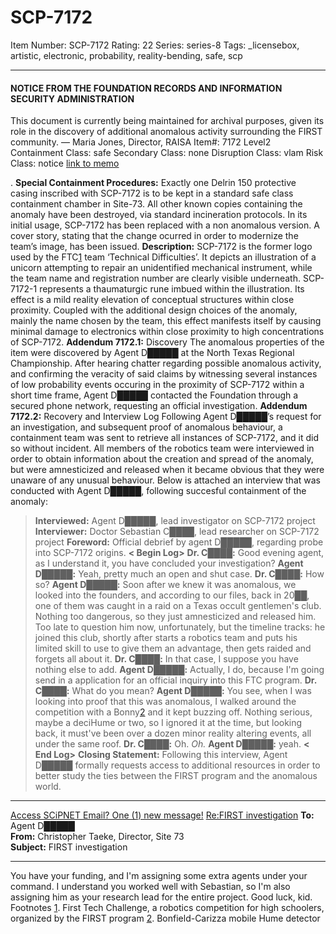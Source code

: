 # SCP-7172
Item Number: SCP-7172
Rating: 22
Series: series-8
Tags: _licensebox, artistic, electronic, probability, reality-bending, safe, scp

---

#### NOTICE FROM THE FOUNDATION RECORDS AND INFORMATION SECURITY ADMINISTRATION
This document is currently being maintained for archival purposes, given its role in the discovery of additional anomalous activity surrounding the FIRST community.
— Maria Jones, Director, RAISA
Item#: 7172
Level2
Containment Class:
safe
Secondary Class:
none
Disruption Class:
vlam
Risk Class:
notice
[link to memo](/classification-committee-memo)  

.
**Special Containment Procedures:** Exactly one Delrin 150 protective casing inscribed with SCP-7172 is to be kept in a standard safe class containment chamber in Site-73. All other known copies containing the anomaly have been destroyed, via standard incineration protocols.
In its initial usage, SCP-7172 has been replaced with a non anomalous version. A cover story, stating that the change ocurred in order to modernize the team’s image, has been issued.
**Description:** SCP-7172 is the former logo used by the FTC[1](javascript:;) team ‘Technical Difficulties’. It depicts an illustration of a unicorn attempting to repair an unidentified mechanical instrument, while the team name and registration number are clearly visible underneath.
SCP-7172-1 represents a thaumaturgic rune imbued within the illustration. Its effect is a mild reality elevation of conceptual structures within close proximity. Coupled with the additional design choices of the anomaly, mainly the name chosen by the team, this effect manifests itself by causing minimal damage to electronics within close proximity to high concentrations of SCP-7172.
**Addendum 7172.1:** Discovery
The anomalous properties of the item were discovered by Agent D█████ at the North Texas Regional Championship. After hearing chatter regarding possible anomalous activity, and confirming the veracity of said claims by witnessing several instances of low probability events occuring in the proximity of SCP-7172 within a short time frame, Agent D█████ contacted the Foundation through a secured phone network, requesting an official investigation.
**Addendum 7172.2:** Recovery and Interview Log
Following Agent D█████’s request for an investigation, and subsequent proof of anomalous behaviour, a containment team was sent to retrieve all instances of SCP-7172, and it did so without incident.
All members of the robotics team were interviewed in order to obtain information about the creation and spread of the anomaly, but were amnesticized and released when it became obvious that they were unaware of any unusual behaviour.
Below is attached an interview that was conducted with Agent D█████, following succesful containment of the anomaly:
> **Interviewed:** Agent D█████, lead investigator on SCP-7172 project
> **Interviewer:** Doctor Sebastian C████, lead researcher on SCP-7172 project
> **Foreword:** Official debrief by agent D█████, regarding probe into SCP-7172 origins.
> **< Begin Log>**
> **Dr. C████:** Good evening agent, as I understand it, you have concluded your investigation?
> **Agent D█████:** Yeah, pretty much an open and shut case.
> **Dr. C████:** How so?
> **Agent D█████:** Soon after we knew it was anomalous, we looked into the founders, and according to our files, back in 20██, one of them was caught in a raid on a Texas occult gentlemen's club. Nothing too dangerous, so they just amnesticized and released him. Too late to question him now, unfortunately, but the timeline tracks: he joined this club, shortly after starts a robotics team and puts his limited skill to use to give them an advantage, then gets raided and forgets all about it.
> **Dr. C████:** In that case, I suppose you have nothing else to add.
> **Agent D█████:** Actually, I do, because I'm going send in a application for an official inquiry into this FTC program.
> **Dr. C████:** What do you mean?
> **Agent D█████:** You see, when I was looking into proof that this was anomalous, I walked around the competition with a Bonny[2](javascript:;) and it kept buzzing off. Nothing serious, maybe a deciHume or two, so I ignored it at the time, but looking back, it must've been over a dozen minor reality altering events, all under the same roof.
> **Dr. C████:** Oh. _Oh._
> **Agent D█████:** yeah.
> **< End Log>**
> **Closing Statement:** Following this interview, Agent D█████ formally requests access to additional resources in order to better study the ties between the FIRST program and the anomalous world.
* * *
[Access SCiPNET Email? One (1) new message!](javascript:;)
[Re:FIRST investigation](javascript:;)
**To:** Agent D█████  
**From:** Christopher Taeke, Director, Site 73  
**Subject:** FIRST investigation
* * *
You have your funding, and I'm assigning some extra agents under your command. I understand you worked well with Sebastian, so I'm also assigning him as your research lead for the entire project.
Good luck, kid.
Footnotes
[1](javascript:;). First Tech Challenge, a robotics competition for high schoolers, organized by the FIRST program
[2](javascript:;). Bonfield-Carizza mobile Hume detector